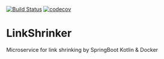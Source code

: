 [![Build Status](https://travis-ci.org/B1zDelNick/LinkShrinker.svg?branch=master)](https://travis-ci.org/B1zDelNick/LinkShrinker)
[![codecov](https://codecov.io/gh/B1zDelNick/LinkShrinker/branch/master/graph/badge.svg)](https://codecov.io/gh/B1zDelNick/LinkShrinker)

# LinkShrinker

Microservice for link shrinking by SpringBoot Kotlin & Docker
